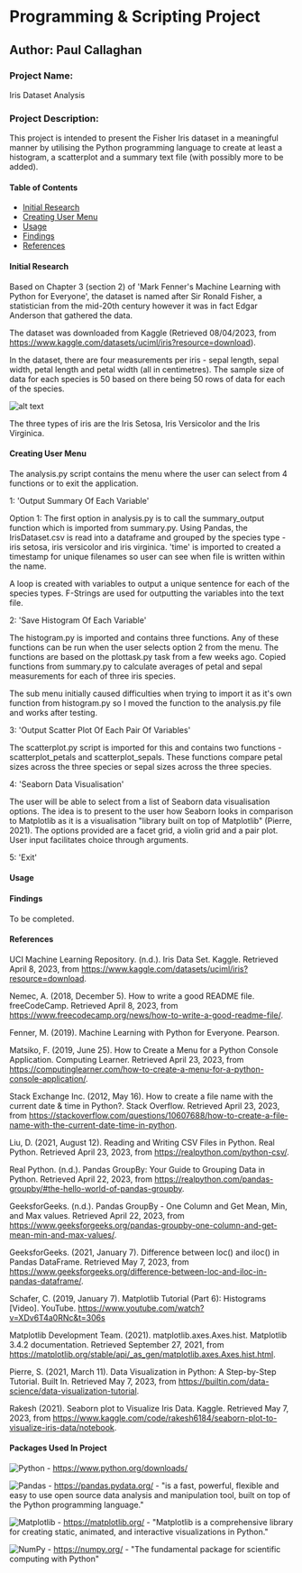 # Programming & Scripting Project

## Author: Paul Callaghan

### Project Name:

Iris Dataset Analysis

### Project Description:

This project is intended to present the Fisher Iris dataset in a meaningful manner by utilising the Python programming language to create at least a histogram, a scatterplot and a summary text file (with possibly more to be added).

#### Table of Contents

- [Initial Research](#initial-research)
- [Creating User Menu](#creating-user-menu)
- [Usage](#usage)
- [Findings](#findings)
- [References](#references)

#### Initial Research<a id="initial-research"></a>

Based on Chapter 3 (section 2) of 'Mark Fenner's Machine Learning with Python for Everyone', the dataset is named after Sir Ronald Fisher, a statistician from the mid-20th century however it was in fact Edgar Anderson that gathered the data.

The dataset was downloaded from Kaggle (Retrieved 08/04/2023, from https://www.kaggle.com/datasets/uciml/iris?resource=download). 

In the dataset, there are four measurements per iris - sepal length, sepal width, petal length and petal width (all in centimetres). The sample size of data for each species is 50 based on there being 50 rows of data for each of the species.

![alt text](https://www.google.com/url?sa=i&url=https%3A%2F%2Fgithub.com%2Fsimonava5%2Ffishers-iris-data&psig=AOvVaw1qmFwvDM_6B5-hPLybYKMF&ust=1682621508963000&source=images&cd=vfe&ved=0CBEQjRxqFwoTCJjg492byP4CFQAAAAAdAAAAABAE)

The three types of iris are the Iris Setosa, Iris Versicolor and the Iris Virginica.

#### Creating User Menu<a id="creating-user-menu"></a>

The analysis.py script contains the menu where the user can select from 4 functions or to exit the application.

1: 'Output Summary Of Each Variable'

Option 1: The first option in analysis.py is to call the summary_output function which is imported from summary.py. Using Pandas, the IrisDataset.csv is read into a dataframe and grouped by the species type - iris setosa, iris versicolor and iris virginica. 'time' is imported to created a timestamp for unique filenames so user can see when file is written within the name.

A loop is created with variables to output a unique sentence for each of the species types. F-Strings are used for outputting the variables into the text file.

2: 'Save Histogram Of Each Variable'

The histogram.py is imported and contains three functions. Any of these functions can be run when the user selects option 2 from the menu. The functions are based on the plottask.py task from a few weeks ago. Copied functions from summary.py to calculate averages of petal and sepal measurements for each of three iris species.

The sub menu initially caused difficulties when trying to import it as it's own function from histogram.py so I moved the function to the analysis.py file and works after testing. 

3: 'Output Scatter Plot Of Each Pair Of Variables'

The scatterplot.py script is imported for this and contains two functions - scatterplot_petals and scatterplot_sepals. These functions compare petal sizes across the three species or sepal sizes across the three species. 

4: 'Seaborn Data Visualisation'

The user will be able to select from a list of Seaborn data visualisation options. The idea is to present to the user how Seaborn looks in comparison to Matplotlib as it is a visualisation "library built on top of Matplotlib" (Pierre, 2021). 
The options provided are a facet grid, a violin grid and a pair plot. User input facilitates choice through arguments. 

5: 'Exit'

#### Usage<a id="usage"></a>



#### Findings<a id="findings"></a>

To be completed.

#### References<a id="references"></a>

UCI Machine Learning Repository. (n.d.). Iris Data Set. Kaggle. Retrieved April 8, 2023, from https://www.kaggle.com/datasets/uciml/iris?resource=download.

Nemec, A. (2018, December 5). How to write a good README file. freeCodeCamp. Retrieved April 8, 2023, from https://www.freecodecamp.org/news/how-to-write-a-good-readme-file/.

Fenner, M. (2019). Machine Learning with Python for Everyone. Pearson.

Matsiko, F. (2019, June 25). How to Create a Menu for a Python Console Application. Computing Learner. Retrieved April 23, 2023, from https://computinglearner.com/how-to-create-a-menu-for-a-python-console-application/.

Stack Exchange Inc. (2012, May 16). How to create a file name with the current date & time in Python?. Stack Overflow. Retrieved April 23, 2023, from https://stackoverflow.com/questions/10607688/how-to-create-a-file-name-with-the-current-date-time-in-python.

Liu, D. (2021, August 12). Reading and Writing CSV Files in Python. Real Python. Retrieved April 23, 2023, from https://realpython.com/python-csv/.

Real Python. (n.d.). Pandas GroupBy: Your Guide to Grouping Data in Python. Retrieved April 22, 2023, from https://realpython.com/pandas-groupby/#the-hello-world-of-pandas-groupby.

GeeksforGeeks. (n.d.). Pandas GroupBy - One Column and Get Mean, Min, and Max values. Retrieved April 22, 2023, from https://www.geeksforgeeks.org/pandas-groupby-one-column-and-get-mean-min-and-max-values/.

GeeksforGeeks. (2021, January 7). Difference between loc() and iloc() in Pandas DataFrame. Retrieved May 7, 2023, from https://www.geeksforgeeks.org/difference-between-loc-and-iloc-in-pandas-dataframe/.

Schafer, C. (2019, January 7). Matplotlib Tutorial (Part 6): Histograms [Video]. YouTube. https://www.youtube.com/watch?v=XDv6T4a0RNc&t=306s

Matplotlib Development Team. (2021). matplotlib.axes.Axes.hist. Matplotlib 3.4.2 documentation. Retrieved September 27, 2021, from https://matplotlib.org/stable/api/_as_gen/matplotlib.axes.Axes.hist.html.

Pierre, S. (2021, March 11). Data Visualization in Python: A Step-by-Step Tutorial. Built In. Retrieved May 7, 2023, from https://builtin.com/data-science/data-visualization-tutorial.

Rakesh (2021). Seaborn plot to Visualize Iris Data. Kaggle. Retrieved May 7, 2023, from https://www.kaggle.com/code/rakesh6184/seaborn-plot-to-visualize-iris-data/notebook.

#### Packages Used In Project

![Python](https://img.shields.io/badge/python-3670A0?style=for-the-badge&logo=python&logoColor=ffdd54) - https://www.python.org/downloads/

![Pandas](https://img.shields.io/badge/pandas-%23150458.svg?style=for-the-badge&logo=pandas&logoColor=white) - https://pandas.pydata.org/ - "is a fast, powerful, flexible and easy to use open source data analysis and manipulation tool, built on top of the Python programming language."

![Matplotlib](https://img.shields.io/badge/Matplotlib-%23ffffff.svg?style=for-the-badge&logo=Matplotlib&logoColor=black) - https://matplotlib.org/ - "Matplotlib is a comprehensive library for creating static, animated, and interactive visualizations in Python."

![NumPy](https://img.shields.io/badge/numpy-%23013243.svg?style=for-the-badge&logo=numpy&logoColor=white) - https://numpy.org/ - "The fundamental package for scientific computing with Python"
